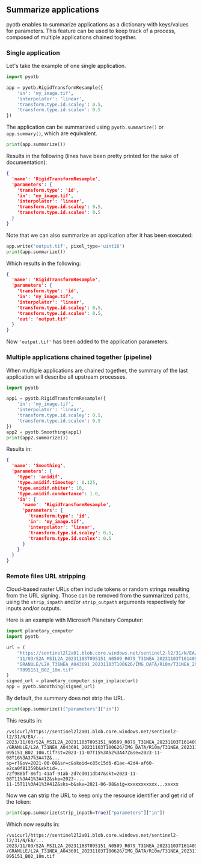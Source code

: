 ## Summarize applications

pyotb enables to summarize applications as a dictionary with keys/values for 
parameters. This feature can be used to keep track of a process, composed of 
multiple applications chained together.

### Single application

Let's take the example of one single application.

```python
import pyotb

app = pyotb.RigidTransformResample({
    'in': 'my_image.tif', 
    'interpolator': 'linear',
    'transform.type.id.scaley': 0.5,
    'transform.type.id.scalex': 0.5
})
```

The application can be summarized using `pyotb.summarize()` or 
`app.summary()`, which are equivalent.

```python
print(app.summarize())
```

Results in the following (lines have been pretty printed for the sake of 
documentation):

```json lines
{
  'name': 'RigidTransformResample', 
  'parameters': {
    'transform.type': 'id', 
    'in': 'my_image.tif', 
    'interpolator': 'linear', 
    'transform.type.id.scaley': 0.5, 
    'transform.type.id.scalex': 0.5
  }
}
```

Note that we can also summarize an application after it has been executed:

```python
app.write('output.tif', pixel_type='uint16')
print(app.summarize())
```

Which results in the following:

```json lines
{
  'name': 'RigidTransformResample', 
  'parameters': {
    'transform.type': 'id',
    'in': 'my_image.tif', 
    'interpolator': 'linear', 
    'transform.type.id.scaley': 0.5, 
    'transform.type.id.scalex': 0.5, 
    'out': 'output.tif'
  }
}
```

Now `'output.tif'` has been added to the application parameters.

### Multiple applications chained together (pipeline)

When multiple applications are chained together, the summary of the last 
application will describe all upstream processes.

```python
import pyotb

app1 = pyotb.RigidTransformResample({
    'in': 'my_image.tif', 
    'interpolator': 'linear',
    'transform.type.id.scaley': 0.5,
    'transform.type.id.scalex': 0.5
})
app2 = pyotb.Smoothing(app1)
print(app2.summarize())
```

Results in:

```json lines
{
  'name': 'Smoothing', 
  'parameters': {
    'type': 'anidif', 
    'type.anidif.timestep': 0.125, 
    'type.anidif.nbiter': 10, 
    'type.anidif.conductance': 1.0, 
    'in': {
      'name': 'RigidTransformResample', 
      'parameters': {
        'transform.type': 'id', 
        'in': 'my_image.tif', 
        'interpolator': 'linear', 
        'transform.type.id.scaley': 0.5, 
        'transform.type.id.scalex': 0.5
      }
    }
  }
}
```

### Remote files URL stripping

Cloud-based raster URLs often include tokens or random strings resulting from 
the URL signing.
Those can be removed from the summarized paths, using the `strip_inpath` 
and/or `strip_outpath` arguments respectively for inputs and/or outputs.

Here is an example with Microsoft Planetary Computer:

```python
import planetary_computer
import pyotb

url = (
    "https://sentinel2l2a01.blob.core.windows.net/sentinel2-l2/31/N/EA/2023/"
    "11/03/S2A_MSIL2A_20231103T095151_N0509_R079_T31NEA_20231103T161409.SAFE/"
    "GRANULE/L2A_T31NEA_A043691_20231103T100626/IMG_DATA/R10m/T31NEA_20231103"
    "T095151_B02_10m.tif"
)
signed_url = planetary_computer.sign_inplace(url)
app = pyotb.Smoothing(signed_url)
```

By default, the summary does not strip the URL.

```python
print(app.summarize()["parameters"]["in"])
```

This results in:

```
/vsicurl/https://sentinel2l2a01.blob.core.windows.net/sentinel2-l2/31/N/EA/...
2023/11/03/S2A_MSIL2A_20231103T095151_N0509_R079_T31NEA_20231103T161409.SAFE...
/GRANULE/L2A_T31NEA_A043691_20231103T100626/IMG_DATA/R10m/T31NEA_20231103T...
095151_B02_10m.tif?st=2023-11-07T15%3A52%3A47Z&se=2023-11-08T16%3A37%3A47Z&...
sp=rl&sv=2021-06-08&sr=c&skoid=c85c15d6-d1ae-42d4-af60-e2ca0f81359b&sktid=...
72f988bf-86f1-41af-91ab-2d7cd011db47&skt=2023-11-08T11%3A41%3A41Z&ske=2023-...
11-15T11%3A41%3A41Z&sks=b&skv=2021-06-08&sig=xxxxxxxxxxx...xxxxx
```

Now we can strip the URL to keep only the resource identifier and get rid of 
the token:

```python
print(app.summarize(strip_inpath=True)["parameters"]["in"])
```

Which now results in:

```
/vsicurl/https://sentinel2l2a01.blob.core.windows.net/sentinel2-l2/31/N/EA/...
2023/11/03/S2A_MSIL2A_20231103T095151_N0509_R079_T31NEA_20231103T161409.SAFE...
/GRANULE/L2A_T31NEA_A043691_20231103T100626/IMG_DATA/R10m/T31NEA_20231103T...
095151_B02_10m.tif
```